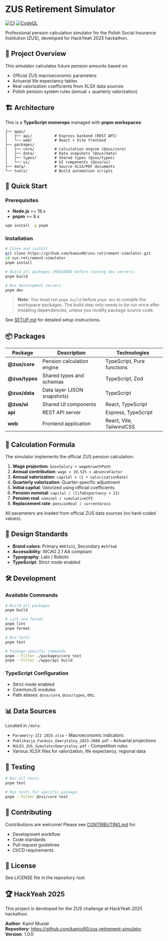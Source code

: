# ZUS Retirement Simulator

[![CI](https://github.com/kamio90/zus-retirement-simulator/actions/workflows/ci.yml/badge.svg)](https://github.com/kamio90/zus-retirement-simulator/actions/workflows/ci.yml)
[![CodeQL](https://github.com/kamio90/zus-retirement-simulator/actions/workflows/codeql.yml/badge.svg)](https://github.com/kamio90/zus-retirement-simulator/actions/workflows/codeql.yml)

Professional pension calculation simulator for the Polish Social Insurance Institution (ZUS), developed for HackYeah 2025 hackathon.

## 🎯 Project Overview

This simulator calculates future pension amounts based on:
- Official ZUS macroeconomic parameters
- Actuarial life expectancy tables
- Real valorization coefficients from XLSX data sources
- Polish pension system rules (annual + quarterly valorization)

## 🏗️ Architecture

This is a **TypeScript monorepo** managed with **pnpm workspaces**:

```
├── apps/
│   ├── api/          # Express backend (REST API)
│   └── web/          # React + Vite frontend
├── packages/
│   ├── core/         # Calculation engine (@zus/core)
│   ├── data/         # Data snapshots (@zus/data)
│   ├── types/        # Shared types (@zus/types)
│   └── ui/           # UI components (@zus/ui)
├── data/             # Source XLSX/PDF documents
└── tools/            # Build automation scripts
```

## 🚀 Quick Start

### Prerequisites

- **Node.js** >= 18.x
- **pnpm** >= 8.x

```bash
npm install -g pnpm
```

### Installation

```bash
# Clone and install
git clone https://github.com/kamio90/zus-retirement-simulator.git
cd zus-retirement-simulator
pnpm install

# Build all packages (REQUIRED before running dev servers)
pnpm build

# Run development servers
pnpm dev
```

> **Note:** You must run `pnpm build` before `pnpm dev` to compile the workspace packages. The build step only needs to be run once after installing dependencies, unless you modify package source code.

See [SETUP.md](./SETUP.md) for detailed setup instructions.

## 📦 Packages

| Package | Description | Technologies |
|---------|-------------|--------------|
| **@zus/core** | Pension calculation engine | TypeScript, Pure functions |
| **@zus/types** | Shared types and schemas | TypeScript, Zod |
| **@zus/data** | Data layer (JSON snapshots) | TypeScript |
| **@zus/ui** | Shared UI components | React, TypeScript |
| **api** | REST API server | Express, TypeScript |
| **web** | Frontend application | React, Vite, TailwindCSS |

## 🧮 Calculation Formula

The simulator implements the official ZUS pension calculation:

1. **Wage projection**: `baseSalary × wageGrowthPath`
2. **Annual contribution**: `wage × 19.52% × absenceFactor`
3. **Annual valorization**: `capital × (1 + valorizationRate)`
4. **Quarterly valorization**: Quarter-specific adjustment
5. **Initial capital**: Valorized using official coefficients
6. **Pension nominal**: `capital / (lifeExpectancy × 12)`
7. **Pension real**: `nominal / cumulativeCPI`
8. **Replacement rate**: `pensionReal / currentGross`

All parameters are loaded from official ZUS data sources (no hard-coded values).

## 🎨 Design Standards

- **Brand colors**: Primary `#007a33`, Secondary `#e5f3e8`
- **Accessibility**: WCAG 2.1 AA compliant
- **Typography**: Lato / Roboto
- **TypeScript**: Strict mode enabled

## 🛠️ Development

### Available Commands

```bash
# Build all packages
pnpm build

# Lint and format
pnpm lint
pnpm format

# Run tests
pnpm test

# Package-specific commands
pnpm --filter ./packages/core test
pnpm --filter ./apps/api build
```

### TypeScript Configuration

- Strict mode enabled
- CommonJS modules
- Path aliases: `@zus/core`, `@zus/types`, etc.

## 📊 Data Sources

Located in `/data`:
- `Parametry-III 2025.xlsx` - Macroeconomic indicators
- `Publikacja_Fundusz_Emerytalny_2023-2080.pdf` - Actuarial projections
- `RULES_ZUS_SymulatorEmerytalny.pdf` - Competition rules
- Various XLSX files for valorization, life expectancy, regional data

## 🧪 Testing

```bash
# Run all tests
pnpm test

# Run tests for specific package
pnpm --filter @zus/core test
```

## 🤝 Contributing

Contributions are welcome! Please see [CONTRIBUTING.md](./CONTRIBUTING.md) for:
- Development workflow
- Code standards
- Pull request guidelines
- CI/CD requirements

## 📝 License

See LICENSE file in the repository root.

## 🏆 HackYeah 2025

This project is developed for the ZUS challenge at HackYeah 2025 hackathon.

**Author**: Kamil Musiał  
**Repository**: https://github.com/kamio90/zus-retirement-simulator  
**Version**: 1.0.0
